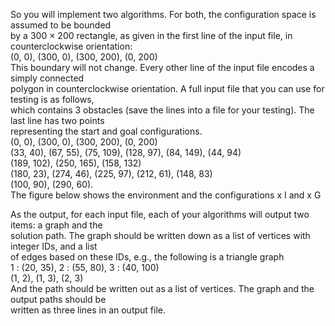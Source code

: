 So you will implement two algorithms. For both, the configuration space is assumed to be bounded  
by a 300 × 200 rectangle, as given in the first line of the input file, in counterclockwise orientation:  
(0, 0), (300, 0), (300, 200), (0, 200)  
This boundary will not change. Every other line of the input file encodes a simply connected  
polygon in counterclockwise orientation. A full input file that you can use for testing is as follows,  
which contains 3 obstacles (save the lines into a file for your testing). The last line has two points  
representing the start and goal configurations.  
(0, 0), (300, 0), (300, 200), (0, 200)  
(33, 40), (67, 55), (75, 109), (128, 97), (84, 149), (44, 94)  
(189, 102), (250, 165), (158, 132)  
(180, 23), (274, 46), (225, 97), (212, 61), (148, 83)  
(100, 90), (290, 60).  
The figure below shows the environment and the configurations x I and x G   

As the output, for each input file, each of your algorithms will output two items: a graph and the  
solution path. The graph should be written down as a list of vertices with integer IDs, and a list  
of edges based on these IDs, e.g., the following is a triangle graph  
1 : (20, 35), 2 : (55, 80), 3 : (40, 100)  
(1, 2), (1, 3), (2, 3)  
And the path should be written out as a list of vertices. The graph and the output paths should be  
written as three lines in an output file.  
